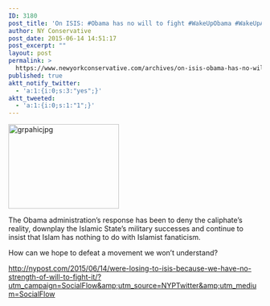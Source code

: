 ```yaml
---
ID: 3180
post_title: 'On ISIS: #Obama has no will to fight #WakeUpObama #WakeUpAmerica'
author: NY Conservative
post_date: 2015-06-14 14:51:17
post_excerpt: ""
layout: post
permalink: >
  https://www.newyorkconservative.com/archives/on-isis-obama-has-no-will-to-fight-wakeupobama-wakeupamerica/
published: true
aktt_notify_twitter:
  - 'a:1:{i:0;s:3:"yes";}'
aktt_tweeted:
  - 'a:1:{i:0;s:1:"1";}'
---
```

<a href="https://www.newyorkconservative.com/wp-content/uploads/2015/06/grpahicjpg.jpg"><img class="alignnone  wp-image-3181" src="https://www.newyorkconservative.com/wp-content/uploads/2015/06/grpahicjpg-300x229.jpg" alt="grpahicjpg" width="220" height="168" /></a>

The Obama administration’s response has been to deny the caliphate’s reality, downplay the Islamic State’s military successes and continue to insist that Islam has nothing to do with Islamist fanaticism.

How can we hope to defeat a movement we won’t understand?

<a href="http://www.newyorkconservative.com/archives/on-isis-obama-has-no-will-to-fight-wakeupobama-wakeupamerica/">http://nypost.com/2015/06/14/were-losing-to-isis-because-we-have-no-strength-of-will-to-fight-it/?utm_campaign=SocialFlow&amp;utm_source=NYPTwitter&amp;utm_medium=SocialFlow</a>

&nbsp;

&nbsp;
